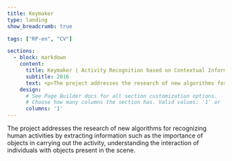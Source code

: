 ```yaml
---
title: Keymaker
type: landing
show_breadcrumb: true

tags: ["RP-en", "CV"]

sections:
  - block: markdown
    content:
      title: Keymaker | Activity Recognition based on Contextual Information
      subtitle: 2016
      text: <p>The project addresses the research of new algorithms for recognizing human activities by extracting information such as the importance of objects in carrying out the activity, understanding the interaction of individuals with objects present in the scene.
    design:
      # See Page Builder docs for all section customization options.
      # Choose how many columns the section has. Valid values: '1' or '2'.
      columns: '1'
---
```


The project addresses the research of new algorithms for recognizing human activities by extracting information such as the importance of objects in carrying out the activity, understanding the interaction of individuals with objects present in the scene.